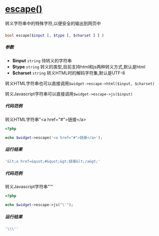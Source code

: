 [escape()](http://twinh.github.com/widget/api/escape)
=====================================================

转义字符串中的特殊字符,以便安全的输出到网页中

### 
```php
bool escape($input [, $type [, $charset ] ] )
```

##### 参数
* **$input** `string` 待转义的字符串
* **$type** `string` 转义的类型,目前支持html和js两种转义方式,默认是html
* **$charset** `string` 转义HTML时的解码字符集,默认是UTF-8


转义HTML字符串也可以直接调用`$widget->escape->html($input, $charset)`

转义Javascript字符串可以直接调用`$widget->escape->js($input)`


##### 代码范例
转义HTML字符串"&lt;a href=&quot;#&quot;&gt;链接&lt;/a&gt;
```php
<?php

echo $widget->escape('<a href="#">链接</a>');
```
##### 运行结果
```php
'&lt;a href=&quot;#&quot;&gt;链接&lt;/a&gt;'
```
##### 代码范例
转义Javascript字符串"\'"
```php
<?php

echo $widget->escape->js("\'");
```
##### 运行结果
```php
'\\\''
```
